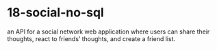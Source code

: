 # 18-social-no-sql
an API for a social network web application where users can share their thoughts, react to friends’ thoughts, and create a friend list.
